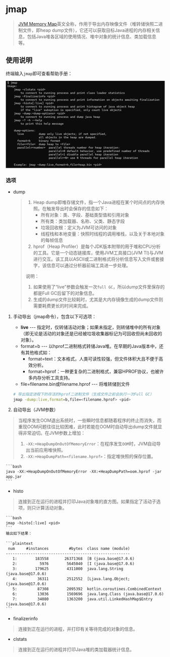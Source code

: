 # jmap
> [JVM Memory Map](https://docs.oracle.com/en/java/javase/11/tools/jmap.html#GUID-D2340719-82BA-4077-B0F3-2803269B7F41)英文全称，作用于导出内存映像文件（堆转储快照二进制文件，即heap
> dump文件），它还可以获取目标Java进程的内存相关信息，包括Java堆各区域的使用情况、堆中对象的统计信息、类加载信息等。

## 使用说明

终端输入`jmap`即可查看帮助手册：

![jmap.png](assets/jmap/jmap.png)

### 选项
- dump
    > 1. Heap dump即堆存储文件，指一个Java进程在某个时间点的内存快照。在触发导出时会保存的信息如下：
    >    - 所有对象：类、字段、基础类型值和引用对象
    >    - 所有类：类加载器、名称、父类、静态字段
    >    - 垃圾回收根：定义为JVM可访问的对象
    >    - 线程栈和本地变量：快照时线程的调用堆栈，以及关于本地对象的每帧信息
    > 2. hprof（Heap Profiler）是每个JDK版本附带的用于堆和CPU分析的工具。它是一个动态链接库，使用JVM工具接口(JVM TI)与JVM进行交互。该工具以ASCII或二进制格式将分析信息写入文件或套接字，该信息可以通过分析器前端工具进一步处理。
    > 
    > 说明：
    > 1. 如果使用了“live”参数会触发一次`full GC`，所以dump文件里保存的都是Full GC后留下的对象信息。
    > 2. 生成的dump文件比较耗时，尤其是大内存镜像生成的dump文件则需要耗费更长的时间来完成。

1. 手动导出（jmap命令），包含以下可选项：
   - **live** --- 指定时，仅转储活动对象；如果未指定，则转储堆中的所有对象（即无论是活动的对象还是已经被垃圾收集器标记为可回收但尚未回收的对象）。
   - format=b --- 以hprof二进制格式转储Java堆。在早期的Java版本中，还有其他格式如：
     - format=text：文本格式，人类可读性较强，但文件体积大且不便于高效分析。
     - format=hprof：一种更复杂的二进制格式，兼容HPROF协议，也被许多内存分析工具支持。
   - file=filename.bin或filename.hprof --- 将堆转储到文件

    ```bash
    # 导出指定进程下的存活的hprof二进制文件（生成文件之前会执行一次Full GC）
    jmap -dump:live,format=b,file=<filename.hprof> <pid>
    ```

2. 自动导出（JVM参数）
> 当程序发生OOM退出系统时，一些瞬时信息都随着程序的终止而消失，而重现OOM问题往往比较困难，此时若能在OOM时自动导出dump文件就显得非常迫切。在JVM参数上增加：
>
> 1. `-XX:+HeapDumpOnOutOfMemoryError`：在程序发生`OOM`时，JVM自动导出当前应用堆快照。
> 2. `-XX:+HeapDumpPath=<filename.hprof>`：指定堆快照的保存位置。

    ```bash
    java -XX:+HeapDumpOnOutOfMemoryError -XX:+HeapDumpPath=oom.hprof -jar app.jar
    ```

- histo
> 连接到正在运行的进程并打印Java对象堆的直方图。如果指定了活动子选项，则只计算活动对象。

    ```bash
    jmap -histo[:live] <pid>
    ```
    输出如下结果：
    
    ```plaintext
     num     #instances         #bytes  class name (module)
    -------------------------------------------------------
       1:        183558       26371368  [B (java.base@17.0.6)
       2:          5976        5645040  [I (java.base@17.0.6)
       3:        179625        4311000  java.lang.String (java.base@17.0.6)
       4:         36311        2512552  [Ljava.lang.Object; (java.base@17.0.6)
       5:         87308        2095392  kotlin.coroutines.CombinedContext
       6:         13036        1569696  java.lang.Class (java.base@17.0.6)
       7:         34080        1363200  java.util.LinkedHashMap$Entry (java.base@17.0.6)
    ```

- finalizerinfo
> 连接到正在运行的进程，并打印有关等待完成的对象的信息。

- clstats
> 连接到正在运行的进程并打印Java堆的类加载器统计信息。
